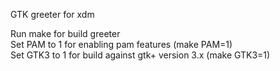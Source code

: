 GTK greeter for xdm

Run make for build greeter  
Set PAM to 1 for enabling pam features (make PAM=1)  
Set GTK3 to 1 for build against gtk+ version 3.x (make GTK3=1)
